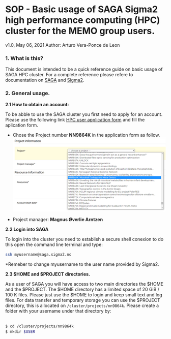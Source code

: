 # SOP - Basic usage of SAGA Sigma2 high performance computing (HPC) cluster for the MEMO group users.

v1.0, May 06, 2021
Author: Arturo Vera-Ponce de Leon

### 1. What is this?
This document is intended to be a quick reference guide on basic usage of SAGA HPC cluster. For a complete reference please refere to documentation on [SAGA](https://documentation.sigma2.no/hpc_machines/saga.html) and
[Sigma2](https://www.sigma2.no/).


### 2. General usage.

 **2.1 How to obtain an account:**
 
To be abble to use the SAGA cluster you first need to apply for an account. Please use the following link [HPC user application form](https://www.metacenter.no/user/application/form/notur/) and fill the aplication form. 

* Chose the Project number **NN9864K**  in the application form as follow.
![pic1](https://github.com/TheMEMOLab/SOP/blob/main/images/application.png)

* Project manager: **Magnus Øverlie Arntzen**

**2.2 Login into SAGA**

To login into the cluster you need to establish a secure shell conexion to do this open the command line terminal and type:

```bash
ssh myusername@saga.sigma2.no
```
*Remeber to change myusername to the user name provided by Sigma2.

**2.3 $HOME and $PROJECT directories.**

As a user of SAGA you will have access to two main directories the $HOME and the $PROJECT. The $HOME directory has a limited space of 20 GiB / 100 K files. Please just use the $HOME to login and keep small text and log files. For data transfer and temporary storage you can use the $PROJECT directory, this is allocated on ```/cluster/projects/nn9864k```. Please create a folder with your username under that directory by:

```bash

$ cd /cluster/projects/nn9864k
$ mkdir $USER
```



